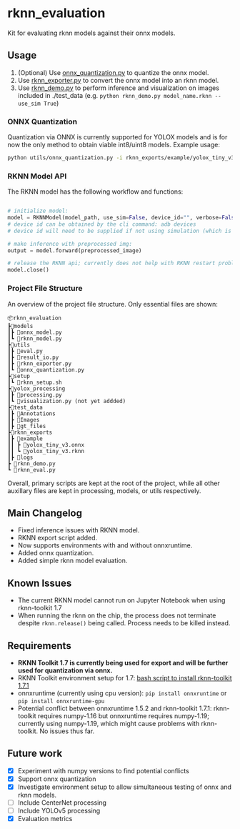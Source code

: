 # rknn_evaluation

Kit for evaluating rknn models against their onnx models.

## Usage

1. (Optional) Use [onnx_quantization.py](quantization/onnx_quantization.py) to quantize the onnx model.
1. Use [rknn_exporter.py](utils/rknn_exporter.py) to convert the onnx model into an rknn model.
1. Use [rknn_demo.py](rknn_demo.py) to perform inference and visualization on images included in ./test_data (e.g. `python rknn_demo.py model_name.rknn --use_sim True`)

### ONNX Quantization

Quantization via ONNX is currently supported for YOLOX models and is for now the only method to obtain viable int8/uint8 models.
Example usage:

```bash
python utils/onnx_quantization.py -i rknn_exports/example/yolox_tiny_v3.onnx -o rknn_exports/yolox_tiny_v3_uint8.onnx --cal test_data/Images # only -i is a required flag.

```

### RKNN Model API

The RKNN model has the following workflow and functions:

```python

# initialize model:
model = RKNNModel(model_path, use_sim=False, device_id="", verbose=False)
# device id can be obtained by the cli command: adb devices
# device id will need to be supplied if not using simulation (which is default)

# make inference with preprocessed img:
output = model.forward(preprocessed_image)

# release the RKNN api; currently does not help with RKNN restart problem
model.close() 

```

### Project File Structure

An overview of the project file structure. Only essential files are shown:

```tree
📦rknn_evaluation
┣📂models
┃┣ 📜onnx_model.py
┃┗ 📜rknn_model.py
┣📂utils
┃┣ 📜eval.py
┃┣ 📜result_io.py
┃┣ 📜rknn_exporter.py
┃┗ 📜onnx_quantization.py
┣📂setup
┃┗ 📜rknn_setup.sh
┣📂yolox_processing
┃┣ 📜processing.py
┃┗ 📜visualization.py (not yet addded)
┣📂test_data
┃┣ 📂Annotations
┃┣ 📂Images
┃┣ 📂gt_files
┣📂rknn_exports
┃┣ 📂example
┃┃ ┣ 📜yolox_tiny_v3.onnx
┃┃ ┗ 📜yolox_tiny_v3.rknn
┃┣ 📂logs
┣ 📜rknn_demo.py
┗ 📜rknn_eval.py
```

Overall, primary scripts are kept at the root of the project, while all other auxillary files are kept in processing, models, or utils respectively.

## Main Changelog

- Fixed inference issues with RKNN model.
- RKNN export script added.
- Now supports environments with and without onnxruntime.
- Added onnx quantization.
- Added simple rknn model evaluation.

## Known Issues

- The current RKNN model cannot run on Jupyter Notebook when using rknn-toolkit 1.7
- When running the rknn on the chip, the process does not terminate despite `rknn.release()` being called. Process needs to be killed instead.

## Requirements

- **RKNN Toolkit 1.7 is currently being used for export and will be further used for quantization via onnx.**
- RKNN Toolkit environment setup for 1.7: [bash script to install rknn-toolkit 1.7.1](/setup/rknn_setup.sh)
- onnxruntime (currently using cpu version): `pip install onnxruntime` or `pip install onnxruntime-gpu`
- Potential conflict between onnxruntime 1.5.2 and rknn-toolkit 1.7.1: rknn-toolkit requires numpy-1.16 but onnxruntime requires numpy-1.19; currently using numpy-1.19, which might cause problems with rknn-toolkit. No issues thus far.

## Future work

- [X] Experiment with numpy versions to find potential conflicts
- [X] Support onnx quantization
- [X] Investigate environment setup to allow simultaneous testing of onnx and rknn models.
- [ ] Include CenterNet processing
- [ ] Include YOLOv5 processing
- [X] Evaluation metrics
